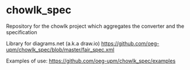 # chowlk_spec
Repository for the chowlk project which aggregates the converter and the specification

Library for diagrams.net (a.k.a draw.io) https://github.com/oeg-upm/chowlk_spec/blob/master/fair_spec.xml

Examples of use:  https://github.com/oeg-upm/chowlk_spec/examples
